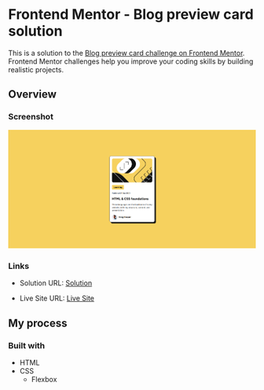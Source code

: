# Frontend Mentor - Blog preview card solution

This is a solution to the [Blog preview card challenge on Frontend Mentor](https://www.frontendmentor.io/challenges/blog-preview-card-ckPaj01IcS). Frontend Mentor challenges help you improve your coding skills by building realistic projects.

## Overview

### Screenshot

![](./Screenshot.png)

### Links

- Solution URL: [Solution](https://www.frontendmentor.io/solutions/blog-preview-card-solution-jJmkQfavKr)

- Live Site URL: [Live Site](https://blog-preview-card-mohamed-ahmed.netlify.app/)

## My process

### Built with

- HTML
- CSS
  - Flexbox
